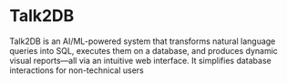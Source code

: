 # Talk2DB
Talk2DB is an AI/ML-powered system that transforms natural language queries into SQL, executes them on a database, and produces dynamic visual reports—all via an intuitive web interface. It simplifies database interactions for non-technical users
